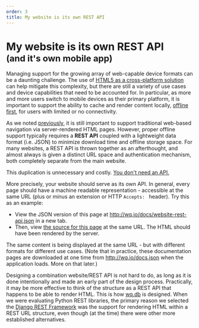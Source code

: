 ```yaml
---
order: 3
title: My website is its own REST API
---
```


My website is its own REST API<br><small>(and it's own mobile app)</small>
==============================

Managing support for the growing array of web-capable device formats can be a daunting challenge.  The use of [HTML5 as a cross-platform solution](http://wq.io/docs/web-app) can help mitigate this complexity, but there are still a variety of use cases and device capabilities that need to be accounted for.  In particular, as more and more users switch to mobile devices as their primary platform, it is important to support the ability to cache and render content locally, [offline first](http://offlinefirst.org/), for users with limited or no connectivity.

As we noted [previously](http://wq.io/docs/website), it is still important to support traditional web-based navigation via server-rendered HTML pages.  However, proper offline support typically requires a **REST API** coupled with a lightweight data format (i.e. JSON) to minimize download time and offline storage space.  For many websites, a REST API is thrown together as an afterthought, and almost always is given a distinct URL space and authentication mechanism, both completely separate from the main website.

This duplication is unnecessary and costly.  [You don't need an API.](http://ruben.verborgh.org/blog/2013/11/29/the-lie-of-the-api/)

More precisely, your website should serve as its own API.  In general, every page should have a machine readable representation - accessible at the same URL (plus or minus an extension or HTTP `Accepts: ` header).  Try this as an example:
 - View the JSON version of this page at <a href="http://wq.io/docs/website-rest-api.json" rel="external">http://wq.io/docs/website-rest-api.json</a> in a new tab.
 - Then, view [the source for this page](view-source:http://wq.io/docs/website-rest-api) at the same URL.  The HTML should have been rendered by the server.

The same content is being displayed at the same URL - but with different formats for different use cases.  (Note that in practice, these documentation pages are downloaded at one time from <http://wq.io/docs.json> when the application loads.  More on that later.)
 
Designing a combination website/REST API is not hard to do, as long as it is done intentionally and made an early part of the design process.  Practically, it may be more effective to think of the structure as a REST API that happens to be able to render HTML.  This is how [wq.db](http://wq.io/wq.db) is designed.  When we were evaluating Python REST libraries, the primary reason we selected the [Django REST Framework](http://www.django-rest-framework.org) was the support for rendering HTML within a REST URL structure, even though (at the time) there were other more established alternatives.
